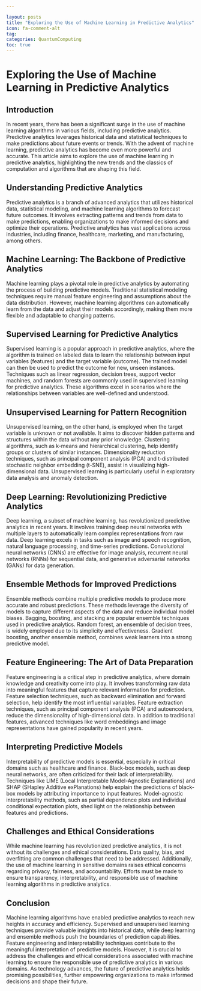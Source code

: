 ```yaml
---

layout: posts
title: "Exploring the Use of Machine Learning in Predictive Analytics"
icon: fa-comment-alt
tag:      
categories: QuantumComputing
toc: true
---
```




# Exploring the Use of Machine Learning in Predictive Analytics

## Introduction

In recent years, there has been a significant surge in the use of machine learning algorithms in various fields, including predictive analytics. Predictive analytics leverages historical data and statistical techniques to make predictions about future events or trends. With the advent of machine learning, predictive analytics has become even more powerful and accurate. This article aims to explore the use of machine learning in predictive analytics, highlighting the new trends and the classics of computation and algorithms that are shaping this field.

## Understanding Predictive Analytics

Predictive analytics is a branch of advanced analytics that utilizes historical data, statistical modeling, and machine learning algorithms to forecast future outcomes. It involves extracting patterns and trends from data to make predictions, enabling organizations to make informed decisions and optimize their operations. Predictive analytics has vast applications across industries, including finance, healthcare, marketing, and manufacturing, among others.

## Machine Learning: The Backbone of Predictive Analytics

Machine learning plays a pivotal role in predictive analytics by automating the process of building predictive models. Traditional statistical modeling techniques require manual feature engineering and assumptions about the data distribution. However, machine learning algorithms can automatically learn from the data and adjust their models accordingly, making them more flexible and adaptable to changing patterns.

## Supervised Learning for Predictive Analytics

Supervised learning is a popular approach in predictive analytics, where the algorithm is trained on labeled data to learn the relationship between input variables (features) and the target variable (outcome). The trained model can then be used to predict the outcome for new, unseen instances. Techniques such as linear regression, decision trees, support vector machines, and random forests are commonly used in supervised learning for predictive analytics. These algorithms excel in scenarios where the relationships between variables are well-defined and understood.

## Unsupervised Learning for Pattern Recognition

Unsupervised learning, on the other hand, is employed when the target variable is unknown or not available. It aims to discover hidden patterns and structures within the data without any prior knowledge. Clustering algorithms, such as k-means and hierarchical clustering, help identify groups or clusters of similar instances. Dimensionality reduction techniques, such as principal component analysis (PCA) and t-distributed stochastic neighbor embedding (t-SNE), assist in visualizing high-dimensional data. Unsupervised learning is particularly useful in exploratory data analysis and anomaly detection.

## Deep Learning: Revolutionizing Predictive Analytics

Deep learning, a subset of machine learning, has revolutionized predictive analytics in recent years. It involves training deep neural networks with multiple layers to automatically learn complex representations from raw data. Deep learning excels in tasks such as image and speech recognition, natural language processing, and time-series predictions. Convolutional neural networks (CNNs) are effective for image analysis, recurrent neural networks (RNNs) for sequential data, and generative adversarial networks (GANs) for data generation.

## Ensemble Methods for Improved Predictions

Ensemble methods combine multiple predictive models to produce more accurate and robust predictions. These methods leverage the diversity of models to capture different aspects of the data and reduce individual model biases. Bagging, boosting, and stacking are popular ensemble techniques used in predictive analytics. Random forest, an ensemble of decision trees, is widely employed due to its simplicity and effectiveness. Gradient boosting, another ensemble method, combines weak learners into a strong predictive model.

## Feature Engineering: The Art of Data Preparation

Feature engineering is a critical step in predictive analytics, where domain knowledge and creativity come into play. It involves transforming raw data into meaningful features that capture relevant information for prediction. Feature selection techniques, such as backward elimination and forward selection, help identify the most influential variables. Feature extraction techniques, such as principal component analysis (PCA) and autoencoders, reduce the dimensionality of high-dimensional data. In addition to traditional features, advanced techniques like word embeddings and image representations have gained popularity in recent years.

## Interpreting Predictive Models

Interpretability of predictive models is essential, especially in critical domains such as healthcare and finance. Black-box models, such as deep neural networks, are often criticized for their lack of interpretability. Techniques like LIME (Local Interpretable Model-Agnostic Explanations) and SHAP (SHapley Additive exPlanations) help explain the predictions of black-box models by attributing importance to input features. Model-agnostic interpretability methods, such as partial dependence plots and individual conditional expectation plots, shed light on the relationship between features and predictions.

## Challenges and Ethical Considerations

While machine learning has revolutionized predictive analytics, it is not without its challenges and ethical considerations. Data quality, bias, and overfitting are common challenges that need to be addressed. Additionally, the use of machine learning in sensitive domains raises ethical concerns regarding privacy, fairness, and accountability. Efforts must be made to ensure transparency, interpretability, and responsible use of machine learning algorithms in predictive analytics.

## Conclusion

Machine learning algorithms have enabled predictive analytics to reach new heights in accuracy and efficiency. Supervised and unsupervised learning techniques provide valuable insights into historical data, while deep learning and ensemble methods push the boundaries of prediction capabilities. Feature engineering and interpretability techniques contribute to the meaningful interpretation of predictive models. However, it is crucial to address the challenges and ethical considerations associated with machine learning to ensure the responsible use of predictive analytics in various domains. As technology advances, the future of predictive analytics holds promising possibilities, further empowering organizations to make informed decisions and shape their future.